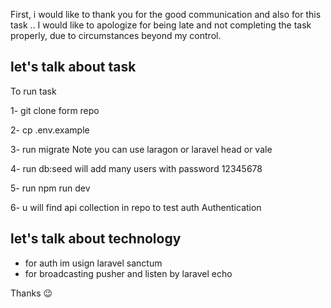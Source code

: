 First, i would like to thank you for the good communication and also for this task .. 
I would like to apologize for being late and not completing the task properly, due to circumstances beyond my control.

## let's talk about task
To run task
    
1- git clone form repo

2- cp .env.example

3- run migrate Note you can use laragon or laravel head or vale

4- run db:seed will add many users with password 12345678

5- run npm run dev

6- u will find api collection in repo to test auth Authentication

## let's talk about technology
- for auth im usign laravel sanctum
- for broadcasting pusher and listen by laravel echo

Thanks 😉 
